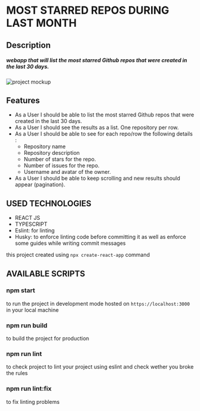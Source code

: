 # MOST STARRED REPOS DURING LAST MONTH
## Description
##### webapp that will list the most starred Github repos that were created in the last 30 days.

<img src="https://evold.notion.site/image/https%3A%2F%2Fraw.githubusercontent.com%2Fhiddenfounders%2Ffrontend-coding-challenge%2Fmaster%2Fmockup.png?id=687b3c43-7bf5-4ed1-95d4-8b2f97b5b8d4&table=block&spaceId=2f8fd1a8-1a94-4ac9-84c9-f4165fdeb2fd&width=2000&userId=&cache=v2" alt="project mockup">

## Features

- As a User I should be able to list the most starred Github repos that were created in the last 30 days.
- As a User I should see the results as a list. One repository per row.
- As a User I should be able to see for each repo/row the following details :
    - Repository name
    - Repository description
    - Number of stars for the repo.
    - Number of issues for the repo.
    - Username and avatar of the owner.
- As a User I should be able to keep scrolling and new results should appear (pagination).
  
## USED TECHNOLOGIES
- REACT JS
- TYPESCRIPT
- Eslint: for linting
- Husky: to enforce linting code before committing it as well as enforce some guides while writing commit messages
  
this project created using  `npx create-react-app` command
## AVAILABLE SCRIPTS
### npm start
to run the project in development mode
hosted on `https://localhost:3000` in your local machine
### npm run build
to build the project for production
### npm run lint
to check project to lint your project using eslint and check wether you broke the rules
### npm run lint:fix
to fix linting problems
